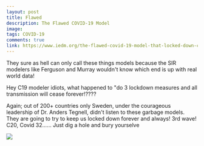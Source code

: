 ```yaml
---
layout: post
title: Flawed
description: The Flawed COVID-19 Model
image: 
tags: COVID-19
comments: true
link: https://www.iedm.org/the-flawed-covid-19-model-that-locked-down-canada/
---
```

They sure as hell can only call these things models because the SIR
modelers like Ferguson and Murray wouldn't know which end is up with
real world data!

Hey C19 modeler idiots, what happened to "do 3 lockdown measures and all
transmission will cease forever!????

Again; out of 200+ countries only Sweden, under the courageous
leadership of Dr. Anders Tegnell, didn't listen to these garbage models.
They are going to try to keep us locked down forever and always! 3rd
wave! C20, Covid 32...... Just dig a hole and bury yourselve

![](https://lh5.googleusercontent.com/VeoJkKhLzwQG4oXuGCZ8GIb3as0_GNCYX-FDeW7g2uSbj2I9HyTqpW5Cdh_eJPa7RxBBIkP4QJJPzlvFYnWo4m_2aFknCpnjXFCug7MtytJO10Ns3DI=w1280)


